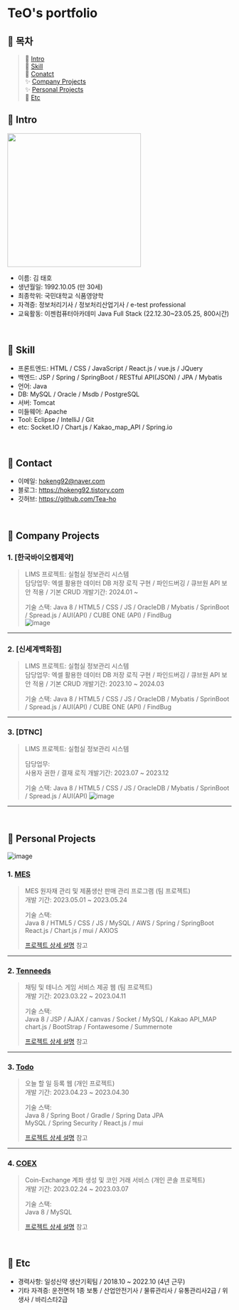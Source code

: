 # TeO's portfolio
## :pushpin: 목차
> 📝 [Intro](#Intro) </br>
> 🔨 [Skill](#Skill) </br>
> 💬 [Conatct](#Contact) </br>
> ✨ [Company Projects](#projects1) </br>
> ✨ [Personal Projects](#projects2) </br>
> 🔎 [Etc](#Etc) </br>

## :pushpin: Intro<a id="intro"></a>
<img src=https://user-images.githubusercontent.com/119651889/235159873-3e1d74a8-b8f4-4578-8e94-008f0af3075c.png width="300"/> </br>
- 이름: 김 태호
- 생년월일: 1992.10.05 (만 30세)
- 최종학위: 국민대학교 식품영양학
- 자격증: 정보처리기사 / 정보처리산업기사 / e-test professional
- 교육활동: 이젠컴퓨터아카데미 Java Full Stack (22.12.30~23.05.25, 800시간)

</br>

## :pushpin: Skill <a id="skill"></a>
- 프론트엔드: HTML / CSS / JavaScript / React.js / vue.js / JQuery </br>
- 백엔드: JSP / Spring / SpringBoot / RESTful API(JSON) / JPA / Mybatis </br>
- 언어: Java </br>
- DB: MySQL / Oracle / Msdb / PostgreSQL </br>
- 서버: Tomcat </br>
- 미들웨어: Apache </br>
- Tool: Eclipse / IntelliJ / Git </br>
- etc: Socket.IO / Chart.js / Kakao_map_API / Spring.io </br>

</br>

## :pushpin: Contact<a id="contact"></a>
- 이메일: hokeng92@naver.com
- 블로그: https://hokeng92.tistory.com
- 깃허브: https://github.com/Tea-ho

</br>

## :pushpin: Company Projects<a id="projects1"></a>
### 1. [한국바이오켐제약]
> LIMS 프로젝트: 실험실 정보관리 시스템</br>
> 담당업무:
> 엑셀 활용한 데이터 DB 저장 로직 구현 / 파인드버깅 / 큐브원 API 보안 적용 / 기본 CRUD
> 개발기간: 2024.01 ~</br>
>
> 기술 스택: Java 8 / HTML5 / CSS / JS / OracleDB / Mybatis / SprinBoot / Spread.js / AUI(API) / CUBE ONE (API) / FindBug</br>
  ![image](https://github.com/user-attachments/assets/a5acbeb1-16ac-4902-8514-0b8160bf4367)
---

### 2. [신세계백화점]
> LIMS 프로젝트: 실험실 정보관리 시스템</br>
> 담당업무:
> 엑셀 활용한 데이터 DB 저장 로직 구현 / 파인드버깅 / 큐브원 API 보안 적용 / 기본 CRUD
> 개발기간: 2023.10 ~ 2024.03</br>
>
> 기술 스택: Java 8 / HTML5 / CSS / JS / OracleDB / Mybatis / SprinBoot / Spread.js / AUI(API) / CUBE ONE (API) / FindBug</br>
---

### 3. [DTNC]
> LIMS 프로젝트: 실험실 정보관리 시스템</br>
>
> 담당업무:</br>
> 사용자 권한 / 결재 로직
> 개발기간: 2023.07 ~ 2023.12
>
> 기술 스택: Java 8 / HTML5 / CSS / JS / OracleDB / Mybatis / SprinBoot / Spread.js / AUI(API)
![image](https://github.com/user-attachments/assets/be4c6ca3-81a1-405e-aa9e-a1177d813b21)
---

</br>

## :pushpin: Personal Projects<a id="projects2"></a>
![image](https://user-images.githubusercontent.com/119651889/236669598-210d8d35-593c-4053-abe6-1e7c2e9cdaa7.png)
### 1. [MES](https://github.com/Tea-ho/MES/tree/TeO)
>MES 원자재 관리 및 제품생산 판매 관리 프로그램 (팀 프로젝트) </br>
>개발 기간: 2023.05.01 ~ 2023.05.24
>  
>기술 스택:  
>Java 8 / HTML5 / CSS / JS / MySQL / AWS / Spring / SpringBoot </br>
>React.js / Chart.js / mui / AXIOS
>  
>[프로젝트 상세 설명](https://github.com/Tea-ho/MES/tree/TeO) 참고

---

### 2. [Tenneeds](https://github.com/Tea-ho/ten__needs/tree/TeO)
>채팅 및 테니스 게임 서비스 제공 웹 (팀 프로젝트)</br>
>개발 기간: 2023.03.22 ~ 2023.04.11
>  
>기술 스택:  
>Java 8 / JSP / AJAX / canvas / Socket / MySQL / Kakao API_MAP  
>chart.js / BootStrap / Fontawesome / Summernote 
>  
>[프로젝트 상세 설명](https://github.com/Tea-ho/ten__needs/tree/TeO) 참고

---

### 3. [Todo](https://github.com/Tea-ho/todo)
>오늘 할 일 등록 웹 (개인 프로젝트)</br>
>개발 기간: 2023.04.23 ~ 2023.04.30  
>  
>기술 스택:  
>Java 8 / Spring Boot / Gradle / Spring Data JPA </br>
>MySQL / Spring Security / React.js / mui  
>  
>[프로젝트 상세 설명](https://github.com/Tea-ho/todo) 참고

---

### 4. [COEX](https://github.com/Tea-ho/COEX)
>Coin-Exchange 계좌 생성 및 코인 거래 서비스 (개인 콘솔 프로젝트) </br>
>개발 기간: 2023.02.24 ~ 2023.03.07
>  
>기술 스택:  
>Java 8 / MySQL
>  
>[프로젝트 상세 설명](https://github.com/Tea-ho/COEX) 참고

</br>

## :pushpin: Etc<a id="etc"></a>
- 경력사항: 일성신약 생산기획팀 / 2018.10 ~ 2022.10 (4년 근무)
- 기타 자격증: 운전면허 1종 보통 / 산업안전기사 / 물류관리사 / 유통관리사2급 / 위생사 / 바리스타2급
